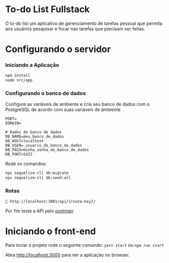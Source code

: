 # To-do List Fullstack

O to-do list um aplicativo de gerenciamento de tarefas pessoal que permita aos usuários pesquisar e focar nas tarefas que precisam ser feitas.

# Configurando o servidor

### Iniciando a Aplicação

```bash
npm install
node src/app
```

### Configurando o banco de dados

Configure as variáveis de ambiente e crie seu banco de dados com o PostgreSQL de acordo com suas variáveis de ambiente

```
PORT=
DOMAIN=

# Dados do banco de dados
DB_NAME=meu_banco_de_dados
DB_HOST=localhost
DB_USER=_usuario_do_banco_de_dados
DB_PASS=minha_senha_do_banco_de_dados
DB_PORT=5432
```

Rode os comandos:

```bash
npx sequelize-cli db:migrate
npx sequelize-cli db:seed:all

```

### Rotas

```
🎯 http://localhost:3001/api/{route:key}/
```

Por fim teste a API pelo [postman](https://go.postman.co/workspace/My-Workspace~cb2048c7-ea34-4b6f-86f9-b660cc7dc83a/collection/13485498-2822b947-145b-40e1-988d-701f2f20640f)

# Iniciando o front-end

Para inciar o projeto rode o seguinte comando:
`yarn start`
ou
`npm run start`

Abra [http://localhost:3000](http://localhost:3000) para ver a aplicação no browser.
